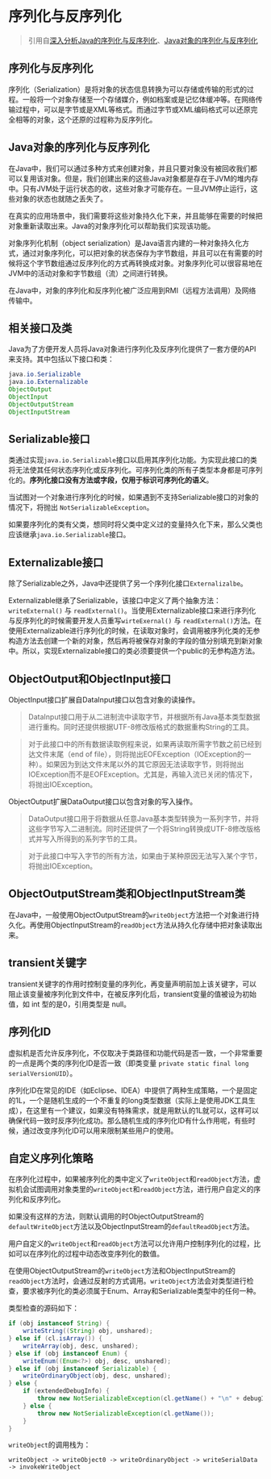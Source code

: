 # 序列化与反序列化

> 引用自[深入分析Java的序列化与反序列化](http://www.importnew.com/18024.html)、[Java对象的序列化与反序列化](http://www.importnew.com/17964.html)

## 序列化与反序列化

序列化（Serialization）是将对象的状态信息转换为可以存储或传输的形式的过程。一般将一个对象存储至一个存储媒介，例如档案或是记忆体缓冲等。在网络传输过程中，可以是字节或是XML等格式。而通过字节或XML编码格式可以还原完全相等的对象，这个还原的过程称为反序列化。

## Java对象的序列化与反序列化

在Java中，我们可以通过多种方式来创建对象，并且只要对象没有被回收我们都可以复用该对象。但是，我们创建出来的这些Java对象都是存在于JVM的堆内存中。只有JVM处于运行状态的收，这些对象才可能存在。一旦JVM停止运行，这些对象的状态也就随之丢失了。

在真实的应用场景中，我们需要将这些对象持久化下来，并且能够在需要的时候把对象重新读取出来。Java的对象序列化可以帮助我们实现该功能。

对象序列化机制（object serialization）是Java语言内建的一种对象持久化方式，通过对象序列化，可以把对象的状态保存为字节数组，并且可以在有需要的时候将这个字节数组通过反序列化的方式再转换成对象。对象序列化可以很容易地在JVM中的活动对象和字节数组（流）之间进行转换。

在Java中，对象的序列化和反序列化被广泛应用到RMI（远程方法调用）及网络传输中。

## 相关接口及类

Java为了方便开发人员将Java对象进行序列化及反序列化提供了一套方便的API来支持。其中包括以下接口和类：

```Java
java.io.Serializable
java.io.Externalizable
ObjectOutput
ObjectInput
ObjectOutputStream
ObjectInputStream
```

## Serializable接口

类通过实现`java.io.Serializable`接口以启用其序列化功能。为实现此接口的类将无法使其任何状态序列化或反序列化。可序列化类的所有子类型本身都是可序列化的。**序列化接口没有方法或字段，仅用于标识可序列化的语义**。

当试图对一个对象进行序列化的时候，如果遇到不支持Serializable接口的对象的情况下，将抛出 `NotSerializableException`。

如果要序列化的类有父类，想同时将父类中定义过的变量持久化下来，那么父类也应该继承`java.io.Serializable`接口。

## Externalizable接口

除了Serializable之外，Java中还提供了另一个序列化接口`Externalizalbe`。

Externalizable继承了Serializable，该接口中定义了两个抽象方法：`writeExternal()` 与 `readExternal()`。当使用Externalizable接口来进行序列化与反序列化的时候需要开发人员重写`wirteExernal()` 与 `readExternal()`方法。在使用Externalizable进行序列化的时候，在读取对象时，会调用被序列化类的无参构造方法去创建一个新的对象，然后再将被保存对象的字段的值分别填充到新对象中。所以，实现Externalizable接口的类必须要提供一个public的无参构造方法。

## ObjectOutput和ObjectInput接口

ObjectInput接口扩展自DataInput接口以包含对象的读操作。

> DataInput接口用于从二进制流中读取字节，并根据所有Java基本类型数据进行重构。同时还提供根据UTF-8修改版格式的数据重构String的工具。

> 对于此接口中的所有数据读取例程来说，如果再读取所需字节数之前已经到达文件末尾（end of file），则将抛出EOFException（IOException的一种）。如果因为到达文件末尾以外的其它原因无法读取字节，则将抛出IOException而不是EOFException。尤其是，再输入流已关闭的情况下，将抛出IOException。

ObjectOutput扩展DataOutput接口以包含对象的写入操作。

> DataOutput接口用于将数据从任意Java基本类型转换为一系列字节，并将这些字节写入二进制流。同时还提供了一个将String转换成UTF-8修改版格式并写入所得到的系列字节的工具。

> 对于此接口中写入字节的所有方法，如果由于某种原因无法写入某个字节，将抛出IOException。

## ObjectOutputStream类和ObjectInputStream类

在Java中，一般使用ObjectOutputStream的`writeObject`方法把一个对象进行持久化。再使用ObjectInputStream的`readObject`方法从持久化存储中把对象读取出来。

## transient关键字

transient关键字的作用时控制变量的序列化，再变量声明前加上该关键字，可以阻止该变量被序列化到文件中，在被反序列化后，transient变量的值被设为初始值，如 int 型的是0，引用类型是 null。

## 序列化ID

虚拟机是否允许反序列化，不仅取决于类路径和功能代码是否一致，一个非常重要的一点是两个类的序列化ID是否一致（即类变量 `private static final long serialVersionUID`）。

序列化ID在常见的IDE（如Eclipse、IDEA）中提供了两种生成策略，一个是固定的1L，一个是随机生成的一个不重复的long类型数据（实际上是使用JDK工具生成），在这里有一个建议，如果没有特殊需求，就是用默认的1L就可以，这样可以确保代码一致时反序列化成功。那么随机生成的序列化ID有什么作用呢，有些时候，通过改变序列化ID可以用来限制某些用户的使用。

## 自定义序列化策略

在序列化过程中，如果被序列化的类中定义了`writeObject`和`readObject`方法，虚拟机会试图调用对象类里的`writeObject`和`readObject`方法，进行用户自定义的序列化和反序列化。

如果没有这样的方法，则默认调用的时ObjectOutputStream的`defaultWriteObject`方法以及ObjectInputStream的`defaultReadObject`方法。

用户自定义的`writeObject`和`readObject`方法可以允许用户控制序列化的过程，比如可以在序列化的过程中动态改变序列化的数值。

在使用ObjectOutputStream的`writeObject`方法和ObjectInputStream的`readObject`方法时，会通过反射的方式调用。`writeObject`方法会对类型进行检查，要求被序列化的类必须属于Enum、Array和Serializable类型中的任何一种。

类型检查的源码如下：

```Java
if (obj instanceof String) {
    writeString((String) obj, unshared);
} else if (cl.isArray()) {
    writeArray(obj, desc, unshared);
} else if (obj instanceof Enum) {
    writeEnum((Enum<?>) obj, desc, unshared);
} else if (obj instanceof Serializable) {
    writeOrdinaryObject(obj, desc, unshared);
} else {
    if (extendedDebugInfo) {
        throw new NotSerializableException(cl.getName() + "\n" + debugInfoStack.toString());
    } else {
        throw new NotSerializableException(cl.getName());
    }
}
```

`writeObject`的调用栈为：

```
writeObject -> writeObject0 -> writeOrdinaryObject -> writeSerialData -> invokeWriteObject
```